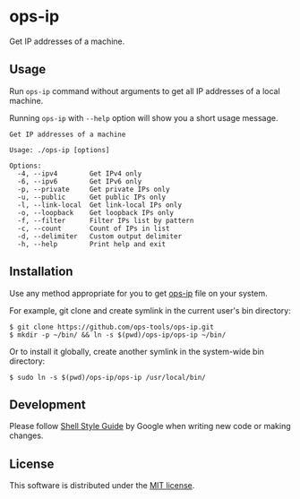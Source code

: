 # ops-ip

Get IP addresses of a machine.

## Usage

Run `ops-ip` command without arguments to get all IP addresses of a local machine.

Running `ops-ip` with `--help` option will show you a short usage message.

```
Get IP addresses of a machine

Usage: ./ops-ip [options]

Options:
  -4, --ipv4        Get IPv4 only
  -6, --ipv6        Get IPv6 only
  -p, --private     Get private IPs only
  -u, --public      Get public IPs only
  -l, --link-local  Get link-local IPs only
  -o, --loopback    Get loopback IPs only
  -f, --filter      Filter IPs list by pattern
  -c, --count       Count of IPs in list
  -d, --delimiter   Custom output delimiter
  -h, --help        Print help and exit
```

## Installation

Use any method appropriate for you to get [ops-ip](ops-ip) file on your system.

For example, git clone and create symlink in the current user's bin directory:

```
$ git clone https://github.com/ops-tools/ops-ip.git
$ mkdir -p ~/bin/ && ln -s $(pwd)/ops-ip/ops-ip ~/bin/
```

Or to install it globally, create another symlink in the system-wide bin directory:

```
$ sudo ln -s $(pwd)/ops-ip/ops-ip /usr/local/bin/
```

## Development

Please follow [Shell Style Guide](https://google.github.io/styleguide/shell.xml) by Google when writing new code or making changes.

## License

This software is distributed under the [MIT license](https://github.com/ops-tools/ops-docker/blob/master/LICENSE).
